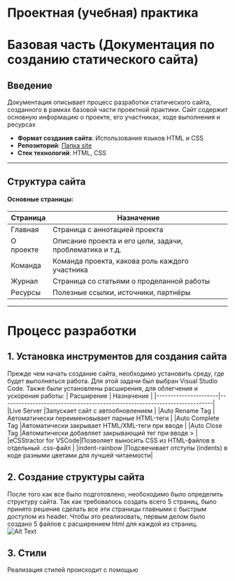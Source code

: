 # Проектная (учебная) практика
# Базовая часть (Документация по созданию статического сайта)
## Введение
Документация описывает процесс разработки статического сайта, созданного в рамках базовой части проектной практики. Сайт содержит основную информацию о проекте, его участниках, ходе выполнения и ресурсах

- **Формат создания сайта**: Использования языков HTML и CSS
- **Репозиторий**: [Папка site](https://github.com/mariiiiiinad/Practice/tree/main/site)
- **Стек технологий**: HTML, CSS
___
## Структура сайта
#### Основные страницы:
| Страница | Назначение                                             |
|----------|--------------------------------------------------------|
|Главная   |Страница с аннотацией проекта                           |
|О проекте |Описание проекта и его цели, задачи, проблематика и т.д.|
|Команда   |Команда проекта, какова роль каждого участника          |
|Журнал    |Страница со статьями о проделанной работы               |
|Ресурсы   |Полезные ссылки, источники, партнёры                    |
___
# Процесс разработки
## 1. Установка инструментов для создания сайта
Прежде чем начать создание сайта, необходимо установить среду, где будет выполняться работа. Для этой задачи был выбран Visual Studio Code.
Также были установлены расширения, для облегчения и ускорения работы:
| Расширение           | Назначение                                                                |
|----------------------|---------------------------------------------------------------------------|
|Live Server           |Запускает сайт с автообновлением                                           |
|Auto Rename Tag       |Автоматически переименовывает парные HTML-теги                             |
|Auto Complete Tag     |Автоматически закрывает HTML/XML-теги при вводе                            |
|Auto Close Tag        |Автоматически добавляет закрывающий тег при вводе >                        |
|eCSStractor for VSCode|Позволяет выносить CSS из HTML-файлов в отдельный .css-файл                |
|indent-rainbow        |Подсвечивает отступы (indents) в коде разными цветами для лучшей читаемости|
## 2. Создание структуры сайта
После того как все было подготовлено, необоходимо было определить структуру сайта. Так как требовалось создать всего 5 страниц, было принято решение сделать все эти страницы главными с быстрым доступом из header.
Чтобы это реализовать, первым делом было создано 5 файлов с расширением html для каждой из страниц.
![Alt Text](https://avatars.mds.yandex.net/i?id=6d9ab67bc1e157fda62c7a56603cf3266f78ca8b-4885299-images-thumbs&n=13)
## 3. Стили
Реализация стилей происходит с помощью 
